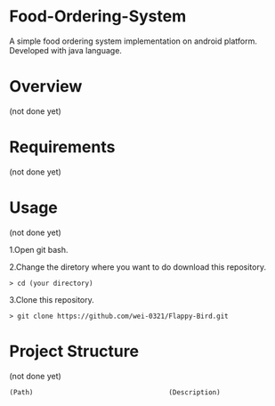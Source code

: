 # Food-Ordering-System
A simple food ordering system implementation on android platform. Developed with java language.

# Overview 
(not done yet)

# Requirements 
(not done yet)

# Usage 
(not done yet)

1.Open git bash. 

2.Change the diretory where you want to do download this repository.
```
> cd (your directory)
```
3.Clone this repository. 
```
> git clone https://github.com/wei-0321/Flappy-Bird.git
```


# Project Structure
(not done yet)

```
(Path)                                	(Description)




```

